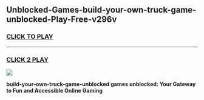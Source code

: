 
## Unblocked-Games-build-your-own-truck-game-unblocked-Play-Free-v296v
<h3>
<a href="https://premium76.site?title=build-your-own-truck-game-unblocked&ref=22A">CLICK TO PLAY</a></h3>
<hr>

<h3>
<a href="https://premium76.site?title=build-your-own-truck-game-unblocked&ref=22A">CLICK 2 PLAY</a>
  
</h3>

<a href="https://premium76.site?title=build-your-own-truck-game-unblocked&ref=22A"><img src="https://clearcache.store/games.png"></a>


**build-your-own-truck-game-unblocked games unblocked: Your Gateway to Fun and Accessible Online Gaming**
